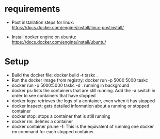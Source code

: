 
# requirements

* Post installation steps for linux: https://docs.docker.com/engine/install/linux-postinstall/

* Install docker engine on ubuntu: https://docs.docker.com/engine/install/ubuntu/

# Setup

* Build the docker file: docker build -t taskc .
* Run the docker Image from registry: docker run -p 5000:5000 taskc
* docker run -p 5000:5000 taskc -d : running in background
* docker ps: lists the containers that are still running. Add the -a switch in order to see containers that have stopped
* docker logs: retrieves the logs of a container, even when it has stopped
* docker inspect: gets detailed information about a running or stopped container
* docker stop: stops a container that is still running
* docker rm: deletes a container
* docker container prune -f: This is the equivalent of running one docker rm command for each stopped container.
